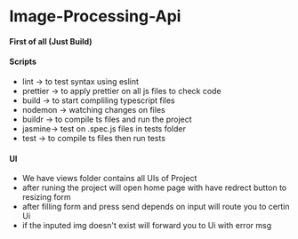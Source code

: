 # Image-Processing-Api

#### First of all (Just Build)

#### Scripts

* lint -> to test syntax using eslint
* prettier -> to apply prettier on all js files to check code
* build -> to start compliling typescript files
* nodemon -> watching changes on files
* buildr -> to compile ts files and run the project
* jasmine-> test on .spec.js files in tests folder
* test -> to compile ts files then run tests

#### UI

* We have views folder contains all UIs of Project
* after runing the project will open home page with have redrect button to resizing form
* after filling form and press send depends on input will route you to certin Ui
* if the inputed img doesn't exist will forward you to Ui with error msg
